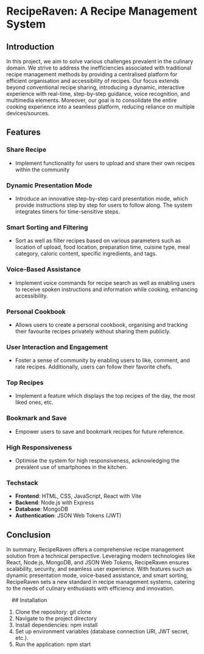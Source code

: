 # RecipeRaven: A Recipe Management System
## Introduction
In this project, we aim to solve various challenges prevalent in the culinary domain. We strive to address the inefficiencies associated with traditional recipe management methods by providing a centralised platform for efficient organisation and accessibility of recipes. Our focus extends beyond conventional recipe sharing, introducing a dynamic, interactive experience with real-time, step-by-step guidance, voice recognition, and multimedia elements. Moreover, our goal is to consolidate the entire cooking experience into a seamless platform, reducing reliance on multiple devices/sources.
 
## Features
### Share Recipe
- Implement functionality for users to upload and share their own recipes within the community
### Dynamic Presentation Mode
- Introduce an innovative step-by-step card presentation mode, which provide instructions step by step for users to follow along. The system integrates timers for time-sensitive steps.
### Smart Sorting and Filtering
- Sort as well as filter recipes based on various parameters such as location of upload, food location, preparation time, cuisine type, meal category, caloric content, specific ingredients, and tags.
### Voice-Based Assistance
- Implement voice commands for recipe search as well as enabling users to receive spoken instructions and information while cooking, enhancing accessibility.
### Personal Cookbook
- Allows users to create a personal cookbook, organising and tracking their favourite recipes privately without sharing them publicly.
### User Interaction and Engagement
- Foster a sense of community by enabling users to like, comment, and rate recipes. Additionally, users can follow their favorite chefs.
### Top Recipes
- Implement a feature which displays the top recipes of the day, the most liked ones, etc.
### Bookmark and Save
- Empower users to save and bookmark recipes for future reference.
### High Responsiveness
- Optimise the system for high responsiveness, acknowledging the prevalent use of smartphones in the kitchen.
 
### Techstack
- **Frontend**: HTML, CSS, JavaScript, React with Vite
- **Backend**: Node.js with Express
- **Database**: MongoDB
- **Authentication**: JSON Web Tokens (JWT)

## Conclusion
In summary, RecipeRaven offers a comprehensive recipe management solution from a technical perspective. Leveraging modern technologies like React, Node.js, MongoDB, and JSON Web Tokens, RecipeRaven ensures scalability, security, and seamless user experience. With features such as dynamic presentation mode, voice-based assistance, and smart sorting, RecipeRaven sets a new standard in recipe management systems, catering to the needs of culinary enthusiasts with efficiency and innovation.

 ## Installation
1.	Clone the repository: git clone <repository-url>
2.	Navigate to the project directory
3.	Install dependencies: npm install
4.	Set up environment variables (database connection URI, JWT secret, etc.).
5.	Run the application: npm start






